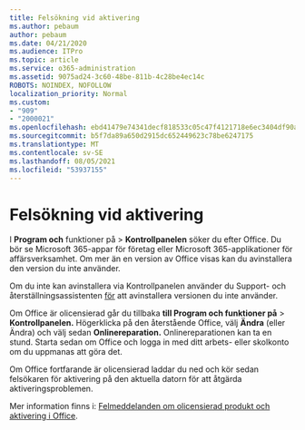 ```yaml
---
title: Felsökning vid aktivering
ms.author: pebaum
author: pebaum
ms.date: 04/21/2020
ms.audience: ITPro
ms.topic: article
ms.service: o365-administration
ms.assetid: 9075ad24-3c60-48be-811b-4c28be4ec14c
ROBOTS: NOINDEX, NOFOLLOW
localization_priority: Normal
ms.custom:
- "909"
- "2000021"
ms.openlocfilehash: ebd41479e74341decf818533c05c47f4121718e6ec3404df90ab28c5ca59f65d
ms.sourcegitcommit: b5f7da89a650d2915dc652449623c78be6247175
ms.translationtype: MT
ms.contentlocale: sv-SE
ms.lasthandoff: 08/05/2021
ms.locfileid: "53937155"
---
```

# <a name="activation-troubleshooting"></a>Felsökning vid aktivering

I **Program och** funktioner på \> **Kontrollpanelen** söker du efter Office. Du bör se Microsoft 365-appar för företag eller Microsoft 365-applikationer för affärsverksamhet. Om mer än en version av Office visas kan du avinstallera den version du inte använder.
  
Om du inte kan avinstallera via Kontrollpanelen använder du Support- och återställningsassistenten [för](https://aka.ms/SARA-OfficeUninstall-Alchemy) att avinstallera versionen du inte använder.
  
Om Office är olicensierad går du tillbaka **till Program och funktioner på** \> **Kontrollpanelen.** Högerklicka på den återstående Office, välj **Ändra** (eller Ändra) och välj sedan **Onlinereparation.** Onlinereparationen kan ta en stund. Starta sedan om Office och logga in med ditt arbets- eller skolkonto om du uppmanas att göra det.
  
Om Office fortfarande är olicensierad laddar du [](https://aka.ms/SARA-OfficeActivation-Alchemy) ned och kör sedan felsökaren för aktivering på den aktuella datorn för att åtgärda aktiveringsproblemen.
  
Mer information finns i: [Felmeddelanden om olicensierad produkt och aktivering i Office](https://support.office.com/article/0d23d3c0-c19c-4b2f-9845-5344fedc4380).
